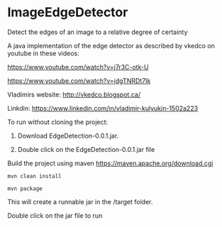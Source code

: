 # ImageEdgeDetector
Detect the edges of an image to a relative degree of certainty

A java implementation of the edge detector as described by vkedco on youtube in these videos:

https://www.youtube.com/watch?v=j7r3C-otk-U

https://www.youtube.com/watch?v=jdgTNRDt7Ik

Vladimirs website: http://vkedco.blogspot.ca/

Linkdin: https://www.linkedin.com/in/vladimir-kulyukin-1502a223

To run without cloning the project:

1. Download EdgeDetection-0.0.1.jar. 

2. Double click on the EdgeDetection-0.0.1.jar file

Build the project using maven https://maven.apache.org/download.cgi

  `mvn clean install`
  
  `mvn package`
  
This will create a runnable jar in the /target folder.

Double click on the jar file to run



